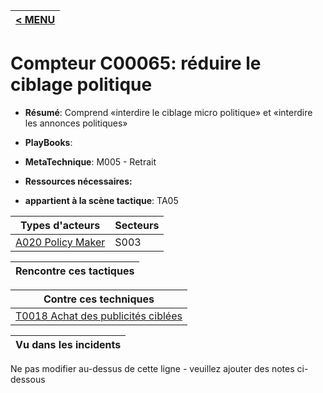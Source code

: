 |[< MENU](../README.md)|
|---|
# Compteur C00065: réduire le ciblage politique

* **Résumé**: Comprend «interdire le ciblage micro politique» et «interdire les annonces politiques»

* **PlayBooks**:

* **MetaTechnique**: M005 - Retrait

* **Ressources nécessaires:**

* **appartient à la scène tactique**: TA05


|Types d'acteurs |Secteurs |
|----------- |------- |
|[A020 Policy Maker](../../generated_pages/actortypes/A020.md) |S003 |



|Rencontre ces tactiques |
|---------------------- |



|Contre ces techniques |
|------------------------- |
|[T0018 Achat des publicités ciblées](../../generated_pages/techniques/T0018.md) |



|Vu dans les incidents |
|----------------- |


Ne pas modifier au-dessus de cette ligne - veuillez ajouter des notes ci-dessous